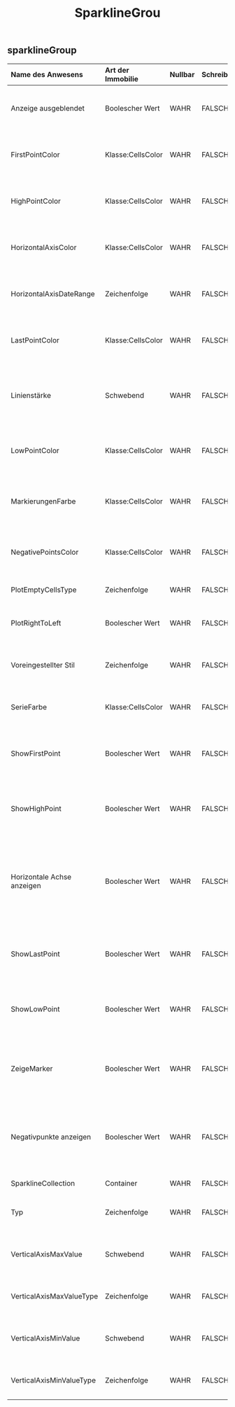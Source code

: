 ﻿---
title: SparklineGrou
second_title: Aspose.Cells Cloud Documen
type: docs
url: /de/specification/model/sparklinegroup/
description: "Aspose.Cells Cloud-Modellspezifikation: SparklineGroup. Bearbeiten Sie mühelos Excel und andere Tabellenkalkulationsdokumente mit Funktionen wie Öffnen, Generieren, Bearbeiten, Teilen, Zusammenführen, Vergleichen und Konvertieren"
weight: 50
---
## **sparklineGroup**

 

| Name des Anwesens| Art der Immobilie| Nullbar| Schreibgeschützt| Standardwert| Beschreibung|
|:- |:- |:- |:- |:- |:- |
| Anzeige ausgeblendet| Boolescher Wert| WAHR| FALSCH|| Gibt an, ob Daten in ausgeblendeten Zeilen und Spalten angezeigt werden sollen.|
| FirstPointColor| Klasse:CellsColor| WAHR| FALSCH|| Ruft die Farbe des ersten Datenpunkts in der Sparkline-Gruppe ab und legt sie fest.|
| HighPointColor| Klasse:CellsColor| WAHR| FALSCH|| Ruft die Farbe der höchsten Datenpunkte in der Sparkline-Gruppe ab und legt sie fest.|
| HorizontalAxisColor| Klasse:CellsColor| WAHR| FALSCH|| Ruft die Farbe der horizontalen Achse in der Sparkline-Gruppe ab und legt sie fest.|
| HorizontalAxisDateRange| Zeichenfolge| WAHR| FALSCH|| Stellt den Bereich dar, der die Datumswerte für die Sparkline-Daten enthält.|
| LastPointColor| Klasse:CellsColor| WAHR| FALSCH|| Ruft die Farbe des letzten Datenpunkts in der Sparkline-Gruppe ab und legt sie fest.|
| Linienstärke| Schwebend| WAHR| FALSCH|| Ruft die Linienstärke in jeder Linien-Sparkline in der Sparkline-Gruppe in der Einheit Punkt ab und legt sie fest.|
| LowPointColor| Klasse:CellsColor| WAHR| FALSCH||Ruft die Farbe der niedrigsten Datenpunkte in der Sparkline-Gruppe ab und legt sie fest.|
| MarkierungenFarbe| Klasse:CellsColor| WAHR| FALSCH|| Ruft die Farbe der Punkte in jeder Linien-Sparkline in der Sparkline-Gruppe ab und legt sie fest.|
| NegativePointsColor| Klasse:CellsColor| WAHR| FALSCH|| Ruft die Farbe der negativen Werte in der Sparkline-Gruppe ab und legt sie fest.|
| PlotEmptyCellsType| Zeichenfolge| WAHR| FALSCH|| Gibt an, wie leere Zellen dargestellt werden.|
| PlotRightToLeft| Boolescher Wert| WAHR| FALSCH|| Gibt an, ob die Plotdaten von rechts nach links verlaufen.|
| Voreingestellter Stil| Zeichenfolge| WAHR| FALSCH|| Ruft den voreingestellten Stiltyp der Sparkline-Gruppe ab und legt ihn fest.|
| SerieFarbe| Klasse:CellsColor| WAHR| FALSCH|| Ruft die Farbe der Sparklines in der Sparkline-Gruppe ab und legt sie fest.|
| ShowFirstPoint| Boolescher Wert| WAHR| FALSCH|| Gibt an, ob der erste Datenpunkt in der Sparkline-Gruppe hervorgehoben werden soll.|
| ShowHighPoint| Boolescher Wert| WAHR| FALSCH|| Gibt an, ob die höchsten Datenpunkte in der Sparkline-Gruppe hervorgehoben werden sollen.|
| Horizontale Achse anzeigen| Boolescher Wert| WAHR| FALSCH|| Gibt an, ob die horizontale Achse der Sparkline angezeigt werden soll. Die horizontale Achse wird angezeigt, wenn die Sparkline Daten enthält, die die Nullachse kreuzen.|
| ShowLastPoint| Boolescher Wert| WAHR| FALSCH||Gibt an, ob der letzte Datenpunkt in der Sparkline-Gruppe hervorgehoben werden soll.|
| ShowLowPoint| Boolescher Wert| WAHR| FALSCH|| Gibt an, ob die niedrigsten Datenpunkte in der Sparkline-Gruppe hervorgehoben werden sollen.|
| ZeigeMarker| Boolescher Wert| WAHR| FALSCH|| Gibt an, ob jeder Punkt in jeder Linien-Sparkline in der Sparkline-Gruppe hervorgehoben werden soll.|
| Negativpunkte anzeigen| Boolescher Wert| WAHR| FALSCH|| Gibt an, ob die negativen Werte in der Sparkline-Gruppe mit einer anderen Farbe oder Markierung hervorgehoben werden sollen.|
| SparklineCollection| Container| WAHR| FALSCH|| Ruft die Auflistung des Objekts ab.|
| Typ| Zeichenfolge| WAHR| FALSCH|| Gibt den Sparkline-Typ der Sparkline-Gruppe an.|
| VerticalAxisMaxValue| Schwebend| WAHR| FALSCH|| Ruft den benutzerdefinierten Maximalwert für die vertikale Achse ab und legt ihn fest.|
| VerticalAxisMaxValueType| Zeichenfolge| WAHR| FALSCH|| Stellt den Maximalwerttyp der vertikalen Achse dar.|
| VerticalAxisMinValue| Schwebend| WAHR| FALSCH|| Ruft den benutzerdefinierten Mindestwert für die vertikale Achse ab und legt ihn fest.|
| VerticalAxisMinValueType| Zeichenfolge| WAHR| FALSCH|| Stellt den Minimalwerttyp der vertikalen Achse dar.|

